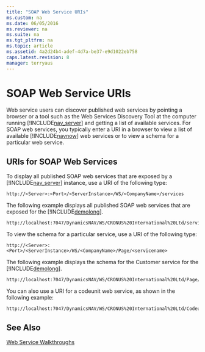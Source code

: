 ```yaml
---
title: "SOAP Web Service URIs"
ms.custom: na
ms.date: 06/05/2016
ms.reviewer: na
ms.suite: na
ms.tgt_pltfrm: na
ms.topic: article
ms.assetid: 4a2d24b4-adef-4d7a-be37-e9d1022eb758
caps.latest.revision: 8
manager: terryaus
---
```

# SOAP Web Service URIs
Web service users can discover published web services by pointing a browser or a tool such as the Web Services Discovery Tool at the computer running [!INCLUDE[nav_server](includes/nav_server_md.md)] and getting a list of available services. For SOAP web services, you typically enter a URI in a browser to view a list of available [!INCLUDE[navnow](includes/navnow_md.md)] web services or to view a schema for a particular web service.  
  
## URIs for SOAP Web Services  
 To display all published SOAP web services that are exposed by a [!INCLUDE[nav_server](includes/nav_server_md.md)] instance, use a URI of the following type:  
  
```  
http://<Server>:<Port>/<ServerInstance>/WS/<CompanyName>/services  
```  
  
 The following example displays all published SOAP web services that are exposed for the [!INCLUDE[demolong](includes/demolong_md.md)].  
  
```  
http://localhost:7047/DynamicsNAV/WS/CRONUS%20International%20Ltd/services  
```  
  
 To view the schema for a particular service, use a URI of the following type:  
  
```  
http://<Server>:<Port>/<ServerInstance>/WS/<CompanyName>/Page/<servicename>  
```  
  
 The following example displays the schema for the Customer service for the [!INCLUDE[demolong](includes/demolong_md.md)].  
  
```  
http://localhost:7047/DynamicsNAV/WS/CRONUS%20International%20Ltd/Page/Customer  
```  
  
 You can also use a URI for a codeunit web service, as shown in the following example:  
  
```  
http://localhost:7047/DynamicsNAV/WS/CRONUS%20International%20Ltd/Codeunit/Letters  
```  
  
## See Also  
 [Web Service Walkthroughs](Web-Service-Walkthroughs.md)